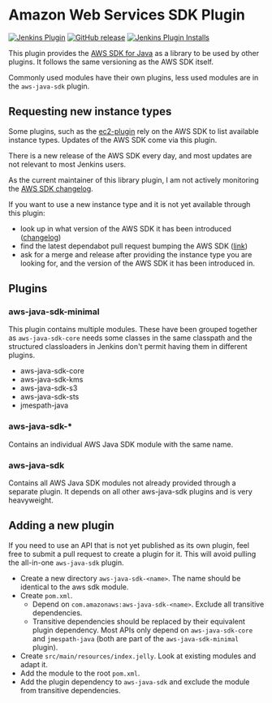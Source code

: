 # Amazon Web Services SDK Plugin

[![Jenkins Plugin](https://img.shields.io/jenkins/plugin/v/aws-java-sdk.svg)](https://plugins.jenkins.io/aws-java-sdk)
[![GitHub release](https://img.shields.io/github/v/release/jenkinsci/aws-java-sdk-plugin.svg?label=release)](https://github.com/jenkinsci/aws-java-sdk-plugin/releases/latest)
[![Jenkins Plugin Installs](https://img.shields.io/jenkins/plugin/i/aws-java-sdk.svg?color=blue)](https://plugins.jenkins.io/aws-java-sdk)

This plugin provides the [AWS SDK for Java](https://aws.amazon.com/sdk-for-java/) as a library to be used by other plugins. It follows the same versioning as the AWS SDK itself.

Commonly used modules have their own plugins, less used modules are in the `aws-java-sdk` plugin.

## Requesting new instance types

Some plugins, such as the [ec2-plugin](https://github.com/jenkinsci/ec2-plugin) rely on the AWS SDK to list available instance types. Updates of the AWS SDK come via this plugin.

There is a new release of the AWS SDK every day, and most updates are not relevant to most Jenkins users. 

As the current maintainer of this library plugin, I am not actively monitoring the [AWS SDK changelog](https://github.com/aws/aws-sdk-java/blob/master/CHANGELOG.md).

If you want to use a new instance type and it is not yet available through this plugin:
* look up in what version of the AWS SDK it has been introduced ([changelog](https://github.com/aws/aws-sdk-java/blob/master/CHANGELOG.md))
* find the latest dependabot pull request bumping the AWS SDK ([link](https://github.com/jenkinsci/aws-java-sdk-plugin/pulls?q=is:pr+is:open+sort:updated-desc+revision))
* ask for a merge and release after providing the instance type you are looking for, and the version of the AWS SDK it has been introduced in.

## Plugins
### aws-java-sdk-minimal
This plugin contains multiple modules.
These have been grouped together as `aws-java-sdk-core` needs some classes in the same classpath and the structured classloaders in Jenkins don't permit having them in different plugins. 

* aws-java-sdk-core
* aws-java-sdk-kms
* aws-java-sdk-s3
* aws-java-sdk-sts
* jmespath-java

### aws-java-sdk-*
Contains an individual AWS Java SDK module with the same name.

### aws-java-sdk
Contains all AWS Java SDK modules not already provided through a separate plugin. It depends on all other aws-java-sdk plugins and is very heavyweight.

## Adding a new plugin

If you need to use an API that is not yet published as its own plugin, feel free to submit a pull request to create a plugin for it. This will avoid pulling the all-in-one `aws-java-sdk` plugin.

* Create a new directory `aws-java-sdk-<name>`. The name should be identical to the aws sdk module.
* Create `pom.xml`.
  * Depend on `com.amazonaws:aws-java-sdk-<name>`. Exclude all transitive dependencies.
  * Transitive dependencies should be replaced by their equivalent plugin dependency. Most APIs only depend on `aws-java-sdk-core` and `jmespath-java` (both are part of the `aws-java-sdk-minimal` plugin).
* Create `src/main/resources/index.jelly`. Look at existing modules and adapt it.
* Add the module to the root `pom.xml`.
* Add the plugin dependency to `aws-java-sdk` and exclude the module from transitive dependencies.
